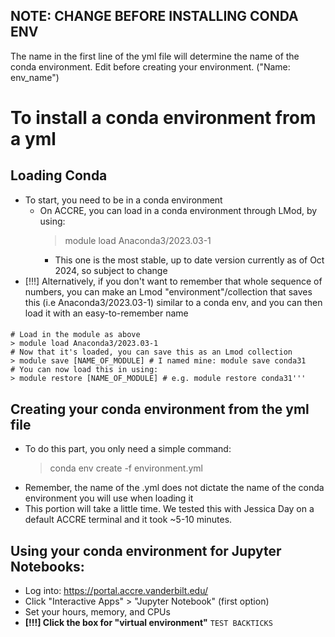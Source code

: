## NOTE: CHANGE BEFORE INSTALLING CONDA ENV
The name in the first line of the yml file will determine the name of the conda environment. Edit before creating your environment. ("Name: env_name")

# To install a conda environment from a yml
## Loading Conda 
- To start, you need to be in a conda environment
  - On ACCRE, you can load in a conda environment through LMod, by using:
      > module load Anaconda3/2023.03-1
      - This one is the most stable, up to date version currently as of Oct 2024, so subject to change
- [!!!] Alternatively, if you don't want to remember that whole sequence of numbers, you can make an Lmod "environment"/collection that saves this (i.e Anaconda3/2023.03-1) similar to a conda env, and you can then load it with an easy-to-remember name
####
    # Load in the module as above
    > module load Anaconda3/2023.03-1
    # Now that it's loaded, you can save this as an Lmod collection
    > module save [NAME_OF_MODULE] # I named mine: module save conda31
    # You can now load this in using:
    > module restore [NAME_OF_MODULE] # e.g. module restore conda31'''

## Creating your conda environment from the yml file 
- To do this part, you only need a simple command:
    > conda env create -f environment.yml
- Remember, the name of the .yml does not dictate the name of the conda environment you will use when loading it
- This portion will take a little time. We tested this with Jessica Day on a default ACCRE terminal and it took ~5-10 minutes.

## Using your conda environment for Jupyter Notebooks:
- Log into: https://portal.accre.vanderbilt.edu/
- Click "Interactive Apps" > "Jupyter Notebook" (first option)
- Set your hours, memory, and CPUs
- **[!!!] Click the box for "virtual environment"**
`TEST BACKTICKS`
